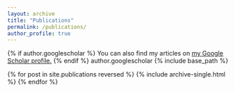 ```yaml
---
layout: archive
title: "Publications"
permalink: /publications/
author_profile: true
---
```


{% if author.googlescholar %}
  You can also find my articles on <u><a href="{{https://scholar.google.com.tr/citations?user=JnC6fesAAAAJ&hl=tr}}">my Google Scholar profile</a>.</u>
{% endif %}
author.googlescholar
{% include base_path %}

{% for post in site.publications reversed %}
  {% include archive-single.html %}
{% endfor %}

